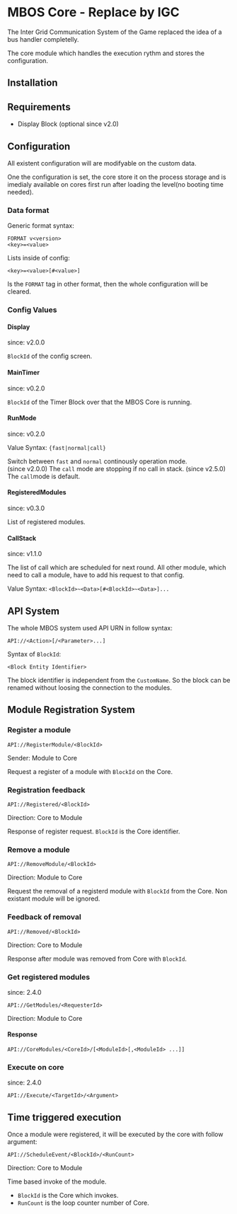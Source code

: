 # MBOS Core - Replace by IGC 

The Inter Grid Communication System of the Game replaced the idea of a bus 
handler completelly.


The core module which handles the execution rythm and stores the configuration.

## Installation
## Requirements
* Display Block (optional since v2.0)

## Configuration
All existent configuration will are modifyable on the custom data.

One the configuration is set, the core store it on the process storage and is
imedialy available on cores first run after loading the level(no booting time
needed).

### Data format
Generic format syntax:

    FORMAT v<version>
    <key>=<value>
    
Lists inside of config:

    <key>=<value>[#<value>]
    
Is the `FORMAT` tag in other format, then the whole configuration will be
cleared.

### Config Values
#### Display 
since: v2.0.0 

`BlockId` of the config screen. 

#### MainTimer 
since: v0.2.0 

`BlockId` of the Timer Block over that the MBOS Core is running. 

#### RunMode 
since: v0.2.0 

Value Syntax: `{fast|normal|call}` 

Switch between `fast` and `normal` continously operation mode.    
(since v2.0.0) The `call` mode are stopping if no call in stack.
(since v2.5.0) The `call`mode is default.

#### RegisteredModules 
since: v0.3.0 

List of registered modules. 

#### CallStack
since: v1.1.0

The list of call which are scheduled for next round. 
All other module, which need to call a module, have to add his request to that config.

Value Syntax: `<BlockId>~<Data>[#<BlockId>~<Data>]...`

## API System
The whole MBOS system used API URN in follow syntax:

    API://<Action>[/<Parameter>...]
    
Syntax of `BlockId`:

    <Block Entity Identifier>
    
The block identifier is independent from the `CustomName`. So the block
can be renamed without loosing the connection to the modules.

## Module Registration System
### Register a module

    API://RegisterModule/<BlockId> 

Sender: Module to Core 

Request a register of a module with `BlockId` on the Core. 

### Registration feedback

    API://Registered/<BlockId>
     
Direction: Core to Module 

Response of register request. `BlockId` is the Core identifier.

### Remove a module

    API://RemoveModule/<BlockId>
     
Direction: Module to Core
 
Request the removal of a registerd module with `BlockId` from the Core.
Non existant module will be ignored. 

### Feedback of removal

    API://Removed/<BlockId>
 
Direction: Core to Module 

Response after module was removed from Core with `BlockId`. 

### Get registered modules
since: 2.4.0

    API://GetModules/<RequesterId>
     
Direction: Module to Core

#### Response

    API://CoreModules/<CoreId>/[<ModuleId>[,<ModuleId> ...]]

### Execute on core
since: 2.4.0

    API://Execute/<TargetId>/<Argument>

## Time triggered execution
Once a module were registered, it will be executed by the core with follow
argument:

    API://ScheduleEvent/<BlockId>/<RunCount>
    
Direction: Core to Module 

Time based invoke of the module. 

* `BlockId` is the Core which invokes. 
* `RunCount` is the loop counter number of Core.
